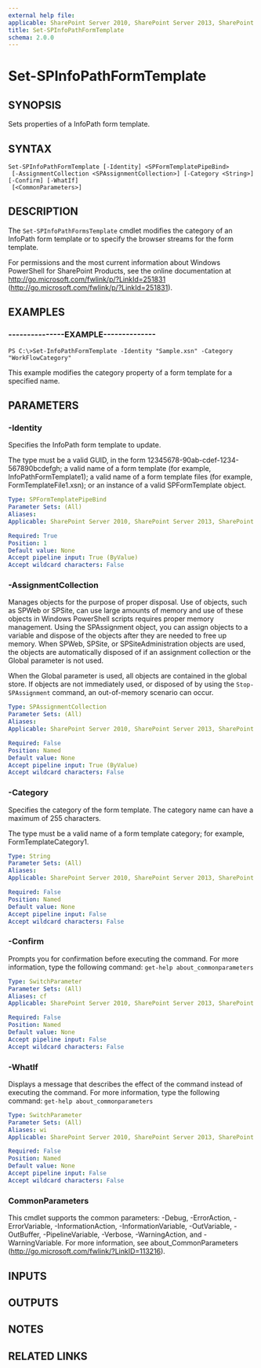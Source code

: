 ```yaml
---
external help file: 
applicable: SharePoint Server 2010, SharePoint Server 2013, SharePoint Server 2016, SharePoint Server 2019
title: Set-SPInfoPathFormTemplate
schema: 2.0.0
---
```


# Set-SPInfoPathFormTemplate

## SYNOPSIS
Sets properties of a InfoPath form template.


## SYNTAX

```
Set-SPInfoPathFormTemplate [-Identity] <SPFormTemplatePipeBind>
 [-AssignmentCollection <SPAssignmentCollection>] [-Category <String>] [-Confirm] [-WhatIf]
 [<CommonParameters>]
```

## DESCRIPTION
The `Set-SPInfoPathFormsTemplate` cmdlet modifies the category of an InfoPath form template or to specify the browser streams for the form template.

For permissions and the most current information about Windows PowerShell for SharePoint Products, see the online documentation at http://go.microsoft.com/fwlink/p/?LinkId=251831 (http://go.microsoft.com/fwlink/p/?LinkId=251831).


## EXAMPLES

### ---------------EXAMPLE--------------
```
PS C:\>Set-InfoPathFormTemplate -Identity "Sample.xsn" -Category "WorkFlowCategory"
```

This example modifies the category property of a form template for a specified name.


## PARAMETERS

### -Identity
Specifies the InfoPath form template to update.

The type must be a valid GUID, in the form 12345678-90ab-cdef-1234-567890bcdefgh; a valid name of a form template (for example, InfoPathFormTemplate1); a valid name of a form template files (for example, FormTemplateFile1.xsn); or an instance of a valid SPFormTemplate object.

```yaml
Type: SPFormTemplatePipeBind
Parameter Sets: (All)
Aliases: 
Applicable: SharePoint Server 2010, SharePoint Server 2013, SharePoint Server 2016, SharePoint Server 2019

Required: True
Position: 1
Default value: None
Accept pipeline input: True (ByValue)
Accept wildcard characters: False
```

### -AssignmentCollection
Manages objects for the purpose of proper disposal.
Use of objects, such as SPWeb or SPSite, can use large amounts of memory and use of these objects in Windows PowerShell scripts requires proper memory management.
Using the SPAssignment object, you can assign objects to a variable and dispose of the objects after they are needed to free up memory.
When SPWeb, SPSite, or SPSiteAdministration objects are used, the objects are automatically disposed of if an assignment collection or the Global parameter is not used.

When the Global parameter is used, all objects are contained in the global store.
If objects are not immediately used, or disposed of by using the `Stop-SPAssignment` command, an out-of-memory scenario can occur.

```yaml
Type: SPAssignmentCollection
Parameter Sets: (All)
Aliases: 
Applicable: SharePoint Server 2010, SharePoint Server 2013, SharePoint Server 2016, SharePoint Server 2019

Required: False
Position: Named
Default value: None
Accept pipeline input: True (ByValue)
Accept wildcard characters: False
```

### -Category
Specifies the category of the form template.
The category name can have a maximum of 255 characters.

The type must be a valid name of a form template category; for example, FormTemplateCategory1.

```yaml
Type: String
Parameter Sets: (All)
Aliases: 
Applicable: SharePoint Server 2010, SharePoint Server 2013, SharePoint Server 2016, SharePoint Server 2019

Required: False
Position: Named
Default value: None
Accept pipeline input: False
Accept wildcard characters: False
```

### -Confirm
Prompts you for confirmation before executing the command.
For more information, type the following command: `get-help about_commonparameters`

```yaml
Type: SwitchParameter
Parameter Sets: (All)
Aliases: cf
Applicable: SharePoint Server 2010, SharePoint Server 2013, SharePoint Server 2016, SharePoint Server 2019

Required: False
Position: Named
Default value: None
Accept pipeline input: False
Accept wildcard characters: False
```

### -WhatIf
Displays a message that describes the effect of the command instead of executing the command.
For more information, type the following command: `get-help about_commonparameters`

```yaml
Type: SwitchParameter
Parameter Sets: (All)
Aliases: wi
Applicable: SharePoint Server 2010, SharePoint Server 2013, SharePoint Server 2016, SharePoint Server 2019

Required: False
Position: Named
Default value: None
Accept pipeline input: False
Accept wildcard characters: False
```

### CommonParameters
This cmdlet supports the common parameters: -Debug, -ErrorAction, -ErrorVariable, -InformationAction, -InformationVariable, -OutVariable, -OutBuffer, -PipelineVariable, -Verbose, -WarningAction, and -WarningVariable. For more information, see about_CommonParameters (http://go.microsoft.com/fwlink/?LinkID=113216).

## INPUTS

## OUTPUTS

## NOTES

## RELATED LINKS
